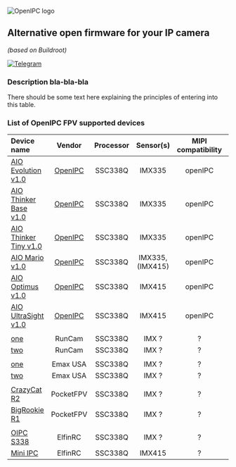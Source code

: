 ![OpenIPC logo][logo]

## Alternative open firmware for your IP camera
_(based on Buildroot)_

[![Telegram](https://openipc.org/images/telegram_button.svg)][telegram]

### Description bla-bla-bla

There should be some text here explaining the principles of entering into this table.


### List of OpenIPC FPV supported devices

| Device name                   | Vendor    | Processor | Sensor(s)        | MIPI compatibility | WiFi                         |
|:------------------------------|:---------:|:---------:|:----------------:|:------------------:|:----------------------------:|
|[AIO Evolution v1.0](#)        | [OpenIPC](https://openipc.org)   | SSC338Q   | IMX335           | openIPC          | RTL8812AU                    |
|[AIO Thinker Base v1.0](#)     | [OpenIPC](https://openipc.org)   | SSC338Q   | IMX335           | openIPC          | for external USB device      |
|[AIO Thinker Tiny v1.0](#)     | [OpenIPC](https://openipc.org)   | SSC338Q   | IMX335           | openIPC          | RTL8731BU                    |
|[AIO Mario v1.0](#)            | [OpenIPC](https://openipc.org)   | SSC338Q   | IMX335, (IMX415) | openIPC          |                              |
|[AIO Optimus v1.0](#)          | [OpenIPC](https://openipc.org)   | SSC338Q   | IMX415           | openIPC          |                              |
|[AIO UltraSight v1.0](#)       | [OpenIPC](https://openipc.org)   | SSC338Q   | IMX415           | openIPC          |                              |
|                               |           |           |                  |                    |                              |
|[one](#)                       | RunCam    | SSC338Q   | IMX ?            | ?                  |                              |
|[two](#)                       | RunCam    | SSC338Q   | IMX ?            | ?                  |                              |
|                               |           |           |                  |                    |                              |
|[one](#)                       | Emax USA  | SSC338Q   | IMX ?            | ?                  |                              |
|[two](#)                       | Emax USA  | SSC338Q   | IMX ?            | ?                  |                              |
|                               |           |           |                  |                    |                              |
|[CrazyCat R2](#)               | PocketFPV | SSC338Q   | IMX ?            | ?                  |                              |
|[BigRookie R1](#)              | PocketFPV | SSC338Q   | IMX ?            | ?                  |                              |
|                               |           |           |                  |                    |                              |
|[OIPC S338](#)                 | ElfinRC   | SSC338Q   | IMX ?            | ?                  |                              |
|[Mini IPC](https://www.youtube.com/watch?v=eQ_vbyScS4c) | ElfinRC   | SSC338Q   | IMX415            | ?   


[logo]: https://openipc.org/assets/openipc-logo-black.svg
[telegram]: https://openipc.org/our-channels
